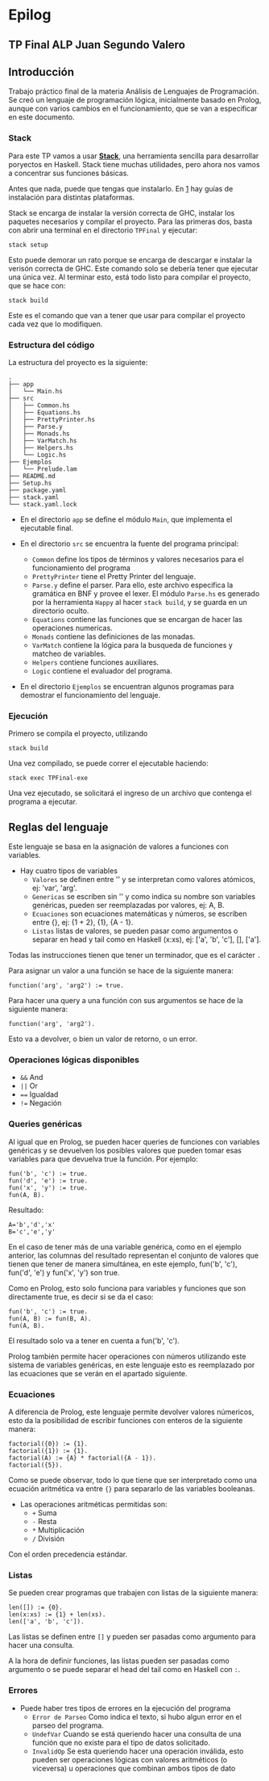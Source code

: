 # Epilog
## TP Final ALP Juan Segundo Valero
## Introducción
Trabajo práctico final de la materia Análisis de Lenguajes de Programación.
Se creó un lenguaje de programación lógica, inicialmente basado en Prolog, aunque con varios cambios en el funcionamiento, que se van a especificar en este documento.

### Stack
Para este TP vamos a usar [**Stack**](https://docs.haskellstack.org/), una herramienta sencilla para desarrollar poryectos en Haskell. Stack tiene muchas utilidades, pero ahora nos vamos a concentrar sus funciones básicas.

Antes que nada, puede que tengas que instalarlo. En [1](https://docs.haskellstack.org/en/stable/README/#how-to-install) hay guías de instalación para distintas plataformas.

Stack se encarga de instalar la versión correcta de GHC, instalar los paquetes necesarios y compilar el proyecto. Para las primeras dos, basta con abrir una terminal en el directorio `TPFinal` y ejecutar:
```
stack setup
```
Esto puede demorar un rato porque se encarga de descargar e instalar la verisón correcta de GHC. Este comando solo se debería tener que ejecutar una única vez. Al terminar esto, está todo listo para compilar el proyecto, que se hace con:
```
stack build
```
Este es el comando que van a tener que usar para compilar el proyecto cada vez que lo modifiquen.

### Estructura del código
La estructura del proyecto es la siguiente:
```
.
├── app
│   └── Main.hs
├── src
│   ├── Common.hs
│   ├── Equations.hs
│   ├── PrettyPrinter.hs
│   ├── Parse.y  
│   ├── Monads.hs  
│   ├── VarMatch.hs  
│   ├── Helpers.hs  
│   └── Logic.hs
├── Ejemplos
│   └── Prelude.lam
├── README.md
├── Setup.hs
├── package.yaml
├── stack.yaml
└── stack.yaml.lock
```
* En el directorio `app` se define el módulo `Main`, que implementa el ejecutable final. 

* En el directorio `src` se encuentra la fuente del programa principal:
  - `Common` define los tipos de términos y valores necesarios para el funcionamiento del programa
  - `PrettyPrinter` tiene el Pretty Printer del lenguaje. 
  - `Parse.y` define el parser. Para ello, este archivo especifica la gramática en BNF y provee el lexer. El módulo `Parse.hs` es generado por la herramienta `Happy` al hacer `stack build`, y se guarda en un directorio oculto.
  - `Equations` contiene las funciones que se encargan de hacer las operaciones numericas.
  - `Monads` contiene las definiciones de las monadas.
  - `VarMatch` contiene la lógica para la busqueda de funciones y matcheo de variables.
  - `Helpers` contiene funciones auxiliares.
  - `Logic` contiene el evaluador del programa.

* En el directorio `Ejemplos` se encuentran algunos programas para demostrar el funcionamiento del lenguaje.


### Ejecución

Primero se compila el proyecto, utilizando
```
stack build
``` 

Una vez compilado, se puede correr el ejecutable haciendo:
```
stack exec TPFinal-exe 
```

Una vez ejecutado, se solicitará el ingreso de un archivo que contenga el programa a ejecutar.

## Reglas del lenguaje
Este lenguaje se basa en la asignación de valores a funciones con variables.
* Hay cuatro tipos de variables
  - `Valores` se definen entre '' y se interpretan como valores atómicos, ej: 'var', 'arg'.
  - `Genericas` se escriben sin '' y como indica su nombre son variables genéricas, pueden ser reemplazadas por valores, ej: A, B.
  - `Ecuaciones` son ecuaciones matemáticas y números, se escriben entre {}, ej: {1 + 2}, {1}, {A - 1}.
  - `Listas` listas de valores, se pueden pasar como argumentos o separar en head y tail como en Haskell (x:xs), ej: ['a', 'b', 'c'], [], ['a'].

Todas las instrucciones tienen que tener un terminador, que es el carácter `.`

Para asignar un valor a una función se hace de la siguiente manera:
```
function('arg', 'arg2') := true.
```
Para hacer una query a una función con sus argumentos se hace de la siguiente manera:
```
function('arg', 'arg2').
````
Esto va a devolver, o bien un valor de retorno, o un error.

### Operaciones lógicas disponibles
  - `&&` And 
  - `||` Or 
  - `==` Igualdad 
  - `!=` Negación 

### Queries genéricas
Al igual que en Prolog, se pueden hacer queries de funciones con variables genéricas y se devuelven los posibles valores que pueden tomar esas variables para que devuelva true la función. Por ejemplo:
```
fun('b', 'c') := true.
fun('d', 'e') := true.
fun('x', 'y') := true.
fun(A, B).
```
Resultado:
```
A='b','d','x'
B='c','e','y'
```
En el caso de tener más de una variable genérica, como en el ejemplo anterior, las columnas del resultado representan el conjunto de valores que tienen que tener de manera simultánea, en este ejemplo, fun('b', 'c'), fun('d', 'e') y fun('x', 'y') son true.

Como en Prolog, esto solo funciona para variables y funciones que son directamente true, es decir si se da el caso:
```
fun('b', 'c') := true.
fun(A, B) := fun(B, A).
fun(A, B).
```
El resultado solo va a tener en cuenta a fun('b', 'c').

Prolog también permite hacer operaciones con números utilizando este sistema de variables genéricas, en este lenguaje esto es reemplazado por las ecuaciones que se verán en el apartado siguiente.

### Ecuaciones
A diferencia de Prolog, este lenguaje permite devolver valores númericos, esto da la posibilidad de escribir funciones con enteros de la siguiente manera:
```
factorial({0}) := {1}.
factorial({1}) := {1}.
factorial(A) := {A} * factorial({A - 1}).
factorial({5}).
```
Como se puede observar, todo lo que tiene que ser interpretado como una ecuación aritmética va entre `{}` para separarlo de las variables booleanas.
* Las operaciones aritméticas permitidas son:
    - `+` Suma
    - `-` Resta
    - `*` Multiplicación
    - `/` División

Con el orden precedencia estándar.

### Listas
Se pueden crear programas que trabajen con listas de la siguiente manera:
```
len([]) := {0}.
len(x:xs) := {1} + len(xs).
len(['a', 'b', 'c']).
```
Las listas se definen entre `[]` y pueden ser pasadas como argumento para hacer una consulta.

A la hora de definir funciones, las listas pueden ser pasadas como argumento o se puede separar el head del tail como en Haskell con `:`.

### Errores
* Puede haber tres tipos de errores en la ejecución del programa
  - `Error de Parseo` Como indica el texto, si hubo algun error en el parseo del programa.
  - `UndefVar` Cuando se está queriendo hacer una consulta de una función que no existe para el tipo de datos solicitado.
  - `InvalidOp` Se esta queriendo hacer una operación inválida, esto pueden ser operaciones lógicas con valores aritméticos (o viceversa) u operaciones que combinan ambos tipos de dato